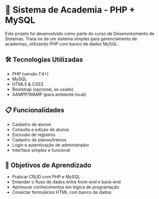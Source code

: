 # 💪 Sistema de Academia - PHP + MySQL

Este projeto foi desenvolvido como parte do curso de Desenvolvimento de Sistemas. Trata-se de um sistema simples para gerenciamento de academias, utilizando PHP com banco de dados MySQL.

## 🛠 Tecnologias Utilizadas

- PHP (versão 7.4+)
- MySQL
- HTML5 & CSS3
- Bootstrap (opcional, se usado)
- XAMPP/WAMP (para ambiente local)

## 📋 Funcionalidades

- Cadastro de alunos
- Consulta e edição de alunos
- Exclusão de registros
- Cadastro de planos/treinos
- Login e autenticação de administrador
- Interface simples e funcional

## 🧠 Objetivos de Aprendizado

- Praticar CRUD com PHP e MySQL
- Entender o fluxo de dados entre front-end e back-end
- Aprimorar conhecimentos em lógica de programação
- Conectar formulários HTML com banco de dados
